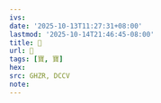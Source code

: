 ```yaml
---
ivs:
date: '2025-10-13T11:27:31+08:00'
lastmod: '2025-10-14T21:46:45-08:00'
title: 󰘎
url: 󰘎
tags: [寶, 寶]
hex: 
src: GHZR, DCCV
note:
---
```

